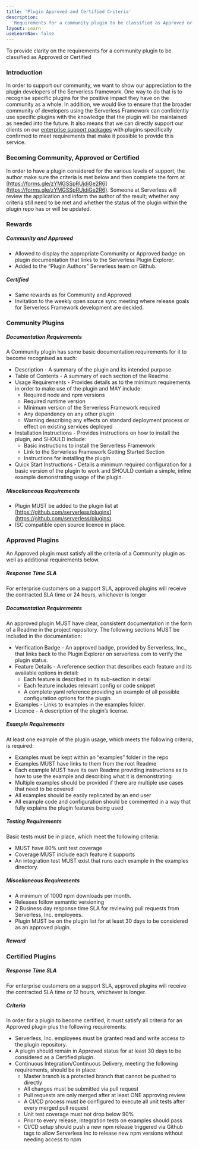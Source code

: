 ```yaml
---
title: 'Plugin Approved and Certified Criteria'
description:
  'Requirements for a community plugin to be classified as Approved or Certified'
layout: Learn
useLearnNav: false
---
```


To provide clarity on the requirements for a community plugin to be classified as Approved or Certified

### Introduction

In order to support our community, we want to show our appreciation to the plugin developers of the Serverless framework. One way to do that is to recognise specific plugins for the positive impact they have on the community as a whole. In addition, we would like to ensure that the broader community of developers using the Serverless Framework can confidently use specific plugins with the knowledge that the plugin will be maintained as needed into the future. It also means that we can directly support our clients on our [enterprise support packages](https://serverless.com/enterprise/) with plugins specifically confirmed to meet requirements that make it possible to provide this service.

### Becoming Community, Approved or Certified

In order to have a plugin considered for the various levels of support, the author make sure the criteria is met below and then complete the form at [https://forms.gle/zYMGSSpRUjdiGe2R6](https://forms.gle/zYMGSSpRUjdiGe2R6). Someone at Serverless will review the application and inform the author of the result; whether any criteria still need to be met and whether the status of the plugin within the plugin repo has or will be updated.

### Rewards

##### Community and Approved

- Allowed to display the appropriate Community or Approved badge on plugin documentation that links to the Serverless Plugin Explorer.
- Added to the “Plugin Authors” Serverless team on Github.

##### Certified

- Same rewards as for Community and Approved
- Invitation to the weekly open source sync meeting where release goals for Serverless Framework development are decided.

### Community Plugins

##### Documentation Requirements

A Community plugin has some basic documentation requirements for it to become recognised as such:

- Description - A summary of the plugin and its intended purpose.
- Table of Contents - A summary of each section of the Readme.
- Usage Requirements - Provides details as to the minimum requirements in order to make use of the plugin and MAY include:
  - Required node and npm versions
  - Required runtime version
  - Minimum version of the Serverless Framework required
  - Any dependency on any other plugin
  - Warning describing any effects on standard deployment process or effect on existing services deployed
- Installation Instructions - Provides instructions on how to install the plugin, and SHOULD include:
  - Basic instructions to install the Serverless Framework
  - Link to the Serverless Framework Getting Started Section
  - Instructions for installing the plugin
- Quick Start Instructions - Details a minimum required configuration for a basic version of the plugin to work and SHOULD contain a simple, inline example demonstrating usage of the plugin.

##### Miscellaneous Requirements

- Plugin MUST be added to the plugin list at [https://github.com/serverless/plugins](https://github.com/serverless/plugins).
- ISC compatible open source licence in place.

### Approved Plugins

An Approved plugin must satisfy all the criteria of a Community plugin as well as additional requirements below.

##### Response Time SLA

For enterprise customers on a support SLA, approved plugins will receive the contracted SLA time or 24 hours, whichever is longer

##### Documentation Requirements

An approved plugin MUST have clear, consistent documentation in the form of a Readme in the project repository. The following sections MUST be included in the documentation:

- Verification Badge - An approved badge, provided by Serverless, Inc., that links back to the Plugin Explorer on serverless.com to verify the plugin status.
- Feature Details - A reference section that describes each feature and its available options in detail:
  - Each feature is described in its sub-section in detail
  - Each feature includes relevant config or code snippet
  - A complete yaml reference providing an example of all possible configuration options for the plugin.
- Examples - Links to examples in the examples folder.
- Licence - A description of the plugin’s license.

##### Example Requirements

At least one example of the plugin usage, which meets the following criteria, is required:

- Examples must be kept within an “examples” folder in the repo
- Examples MUST have links to them from the root Readme
- Each example MUST have its own Readme providing instructions as to how to use the example and describing what it is demonstrating
- Multiple examples should be provided if there are multiple use cases that need to be covered
- All examples should be easily replicated by an end user
- All example code and configuration should be commented in a way that fully explains the plugin features being used

##### Testing Requirements

Basic tests must be in place, which meet the following criteria:

- MUST have 80% unit test coverage
- Coverage MUST include each feature it supports
- An integration test MUST exist that runs each example in the examples directory.

##### Miscellaneous Requirements

- A minimum of 1000 npm downloads per month.
- Releases follow semantic versioning
- 2 Business day response time SLA for reviewing pull requests from Serverless, Inc. employees.
- Plugin MUST be on the plugin list for at least 30 days to be considered as an approved plugin.

##### Reward

### Certified Plugins

##### Response Time SLA

For enterprise customers on a support SLA, approved plugins will receive the contracted SLA time or 12 hours, whichever is longer.

##### Criteria

In order for a plugin to become certified, it must satisfy all criteria for an Approved plugin plus the following requirements:

- Serverless, Inc. employees must be granted read and write access to the plugin repository.
- A plugin should remain in Approved status for at least 30 days to be considered as a Certified plugin.
- Continuous Integration/Continuous Delivery, meeting the following requirements, should be in place:
  - Master branch is a protected branch that cannot be pushed to directly
  - All changes must be submitted via pull request
  - Pull requests are only merged after at least ONE approving review
  - A CI/CD process must be configured to execute all unit tests after every merged pull request
  - Unit test coverage must not drop below 90%
  - Prior to every release, integration tests on examples should pass
  - CI/CD setup should push a new npm release triggered via Github tags to allow Serverless Inc to release new npm versions without needing access to npm
